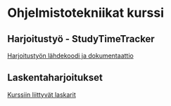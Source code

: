 # Ohjelmistotekniikat kurssi

## Harjoitustyö - StudyTimeTracker

[Harjoitustyön lähdekoodi ja dokumentaattio](./StudyTimeTracker)

## Laskentaharjoitukset

[Kurssiin liittyvät laskarit](./laskarit)
